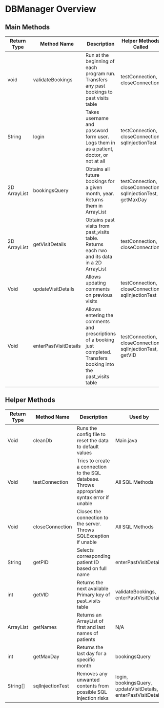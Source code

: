 # DBManager Overview

## Main Methods

| Return Type | Method Name | Description | Helper Methods Called |
| ----------- | ----------- | ----------- | --------------------- |
| void | validateBookings | Run at the beginning of each program run. Transfers any past bookings to past visits table | testConnection, closeConnection |
| String | login | Takes username and password form user. Logs them in as a patient, doctor, or not at all | testConnection, closeConnection, sqlInjectionTest |
| 2D ArrayList | bookingsQuery | Obtains all future bookings for a given month, year. Returns them in ArrayList | testConnection, closeConnection, sqlInjectionTest, getMaxDay |
| 2D ArrayList | getVisitDetails | Obtains past visits from past_visits table. Returns each rwo and its data in a 2D ArrayList | testConnection, closeConnection |
| Void | updateVisitDetails | Allows updating comments on previous visits | testConnection, closeConnection, sqlInjectionTest |
| Void | enterPastVisitDetails | Allows entering the comments and prescriptions of a booking just completed. Transfers booking into the past_visits table | testConnection, closeConnection, sqlInjectionTest, getVID |

## Helper Methods

| Return Type | Method Name | Description | Used by |
| ----------- | ----------- | ----------- | ------- |
| Void | cleanDb | Runs the config file to reset the data to default values | Main.java |
| Void | testConnection | Tries to create a connection to the SQL database. Throws appropriate syntax error if unable | All SQL Methods |
| Void | closeConnection | Closes the connection to the server. Throws SQLException if unable | All SQL Methods |
| String | getPID | Selects corresponding patient ID based on full name | enterPastVisitDetails |
| int | getVID | Returns the next available Primary key of past_visits table | validateBookings, enterPastVisitDetails |
| ArrayList<String> | getNames | Returns an ArrayList of first and last names of patients | N/A |
| int | getMaxDay | Returns the last day for a specific month | bookingsQuery |
| String[] | sqlInjectionTest | Removes any unwanted contents from possible SQL injection risks | login, bookingsQuery, updateVisitDetails, enterPastVisitDetails |
